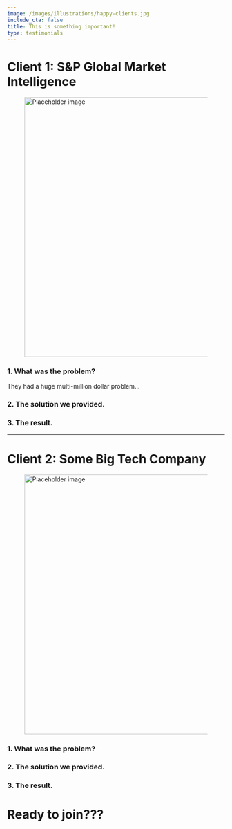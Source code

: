 ```yaml
---
image: /images/illustrations/happy-clients.jpg
include_cta: false
title: This is something important!
type: testimonials
---
```




# Client 1: S&P Global Market Intelligence

<figure class="image">
<img class="" src="/images/illustrations/happy-clients.jpg" alt="Placeholder image" style="width:600px;">
</figure>


### 1. What was the problem?

They had a huge multi-million dollar problem...

### 2. The solution we provided.

### 3. The result.

***

# Client 2: Some Big Tech Company

<figure class="image">
<img class="" src="https://bulma.io/images/placeholders/1280x960.png" alt="Placeholder image" style="width:600px;">
</figure>

### 1. What was the problem?

### 2. The solution we provided.

### 3. The result.

# Ready to join???
